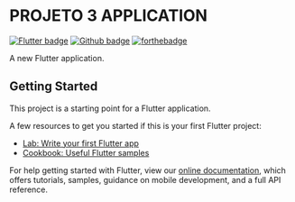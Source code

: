 # PROJETO 3 APPLICATION 
[![Flutter badge](https://badgen.net/pub/flutter-platform/xml)](https://flutter.dev/)
[![Github badge](https://badgen.net/badge/icon/github?icon=github&label)](https://github.com/)
[![forthebadge](https://forthebadge.com/images/badges/60-percent-of-the-time-works-every-time.svg)](https://forthebadge.com)


A new Flutter application.

## Getting Started

This project is a starting point for a Flutter application.

A few resources to get you started if this is your first Flutter project:

- [Lab: Write your first Flutter app](https://flutter.dev/docs/get-started/codelab)
- [Cookbook: Useful Flutter samples](https://flutter.dev/docs/cookbook)

For help getting started with Flutter, view our
[online documentation](https://flutter.dev/docs), which offers tutorials,
samples, guidance on mobile development, and a full API reference.
